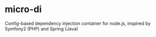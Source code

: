 micro-di
========

Config-based dependency injection container for node.js, inspired by Symfony2 (PHP) and Spring (Java)
